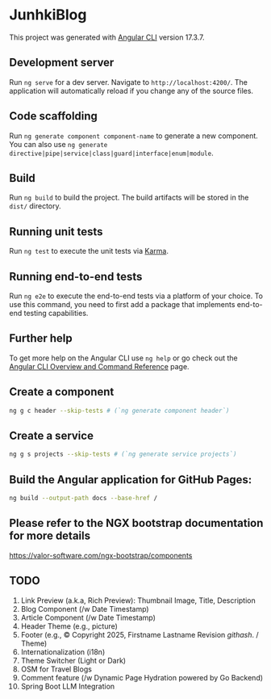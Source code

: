 # JunhkiBlog

This project was generated with [Angular CLI](https://github.com/angular/angular-cli) version 17.3.7.

## Development server

Run `ng serve` for a dev server. Navigate to `http://localhost:4200/`. The application will automatically reload if you change any of the source files.

## Code scaffolding

Run `ng generate component component-name` to generate a new component. You can also use `ng generate directive|pipe|service|class|guard|interface|enum|module`.

## Build

Run `ng build` to build the project. The build artifacts will be stored in the `dist/` directory.

## Running unit tests

Run `ng test` to execute the unit tests via [Karma](https://karma-runner.github.io).

## Running end-to-end tests

Run `ng e2e` to execute the end-to-end tests via a platform of your choice. To use this command, you need to first add a package that implements end-to-end testing capabilities.

## Further help

To get more help on the Angular CLI use `ng help` or go check out the [Angular CLI Overview and Command Reference](https://angular.io/cli) page.

## Create a component
```bash
ng g c header --skip-tests # (`ng generate component header`)
```

## Create a service
```bash
ng g s projects --skip-tests # (`ng generate service projects`)
```

## Build the Angular application for GitHub Pages:
```bash
ng build --output-path docs --base-href /
```

## Please refer to the NGX bootstrap documentation for more details
https://valor-software.com/ngx-bootstrap/components

## TODO
1. Link Preview (a.k.a, Rich Preview): Thumbnail Image, Title, Description 
2. Blog Component (/w Date Timestamp)
3. Article Component (/w Date Timestamp)
4. Header Theme (e.g., picture)
5. Footer (e.g., © Copyright 2025, Firstname Lastname Revision *githash*. / Theme)
6. Internationalization (i18n)
7. Theme Switcher (Light or Dark)
8. OSM for Travel Blogs
9. Comment feature (/w Dynamic Page Hydration powered by Go Backend)
10. Spring Boot LLM Integration
